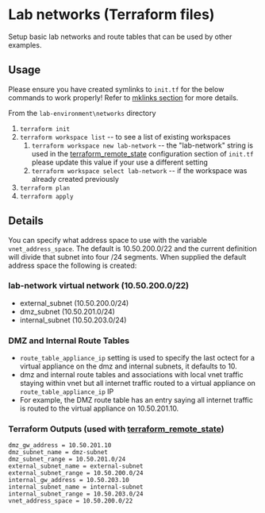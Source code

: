 # Lab networks (Terraform files)

Setup basic lab networks and route tables that can be used by other examples.

## Usage
Please ensure you have created symlinks to `init.tf` for the below commands to work properly!  Refer to [mklinks section](https://github.com/chkp-wbelt/tf-labs#mklinks) for more details.

From the `lab-environment\networks` directory
1. `terraform init`
1. `terraform workspace list` -- to see a list of existing workspaces
    1. `terraform workspace new lab-network` -- the "lab-network" string is used in the [terraform_remote_state](https://www.terraform.io/docs/providers/terraform/d/remote_state.html) configuration section of `init.tf` please update this value if your use a different setting
    1. `terraform workspace select lab-network` -- if the workspace was already created previously
1. `terraform plan`
1. `terraform apply`

## Details

You can specify what address space to use with the variable `vnet_address_space`.  The default is 10.50.200.0/22 and the current definition will divide that subnet into four /24 segments.  When supplied the default address space the following is created:

### lab-network virtual network (10.50.200.0/22)
- external_subnet (10.50.200.0/24)
- dmz_subnet (10.50.201.0/24)
- internal_subnet (10.50.203.0/24)

### DMZ and Internal Route Tables
- `route_table_appliance_ip` setting is used to specify the last octect for a virtual appliance on the dmz and internal subnets, it defaults to 10.
- dmz and internal route tables and associations with local vnet traffic staying within vnet but all internet traffic routed to a virtual appliance on `route_table_appliance_ip` IP
- For example, the DMZ route table has an entry saying all internet traffic is routed to the virtual appliance on 10.50.201.10.

### Terraform Outputs (used with [terraform_remote_state](https://www.terraform.io/docs/providers/terraform/d/remote_state.html))
```
dmz_gw_address = 10.50.201.10
dmz_subnet_name = dmz-subnet
dmz_subnet_range = 10.50.201.0/24
external_subnet_name = external-subnet
external_subnet_range = 10.50.200.0/24
internal_gw_address = 10.50.203.10
internal_subnet_name = internal-subnet
internal_subnet_range = 10.50.203.0/24
vnet_address_space = 10.50.200.0/22
```